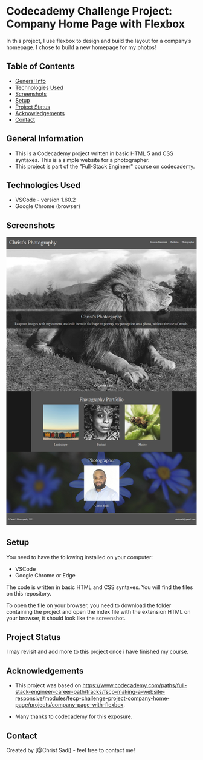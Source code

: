 # Codecademy Challenge Project: Company Home Page with Flexbox

In this project, I use flexbox to design and build the layout for a company’s homepage. I chose to build a new homepage for my photos!​

## Table of Contents

- [General Info](#general-information)
- [Technologies Used](#technologies-used)
- [Screenshots](#screenshots)
- [Setup](#setup)
- [Project Status](#project-status)
- [Acknowledgements](#acknowledgements)
- [Contact](#contact)
<!-- * [License](#license) -->

## General Information

- This is a Codecademy project written in basic HTML 5 and CSS syntaxes. This is a simple website for a photographer.
- This project is part of the "Full-Stack Engineer" course on codecademy.
<!-- You don't have to answer all the questions - just the ones relevant to your project. -->

## Technologies Used

- VSCode - version 1.60.2
- Google Chrome (browser)

## Screenshots

![Example screenshot](./resources/images/screenshot.png)

## Setup

You need to have the following installed on your computer:

- VSCode
- Google Chrome or Edge

The code is written in basic HTML and CSS syntaxes. You will find the files on this repository.

To open the file on your browser, you need to download the folder containing the project and open the index file with the extension HTML on your browser, it should look like the screenshot.

## Project Status

I may revisit and add more to this project once i have finished my course.

## Acknowledgements

- This project was based on <https://www.codecademy.com/paths/full-stack-engineer-career-path/tracks/fscp-making-a-website-responsive/modules/fecp-challenge-project-company-home-page/projects/company-page-with-flexbox>.

- Many thanks to codecademy for this exposure.

## Contact

Created by [@Christ Sadi) - feel free to contact me!
